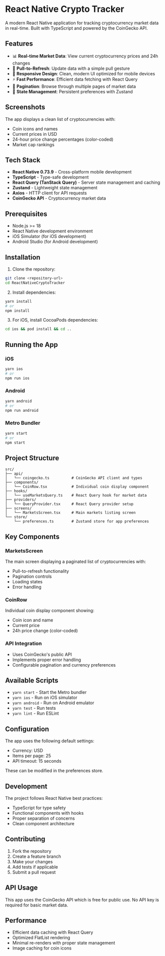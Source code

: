 # React Native Crypto Tracker

A modern React Native application for tracking cryptocurrency market data in real-time. Built with TypeScript and powered by the CoinGecko API.

## Features

- 📊 **Real-time Market Data**: View current cryptocurrency prices and 24h changes
- 🔄 **Pull-to-Refresh**: Update data with a simple pull gesture
- 📱 **Responsive Design**: Clean, modern UI optimized for mobile devices
- ⚡ **Fast Performance**: Efficient data fetching with React Query
- 🎯 **Pagination**: Browse through multiple pages of market data
- 💾 **State Management**: Persistent preferences with Zustand

## Screenshots

The app displays a clean list of cryptocurrencies with:

- Coin icons and names
- Current prices in USD
- 24-hour price change percentages (color-coded)
- Market cap rankings

## Tech Stack

- **React Native 0.73.9** - Cross-platform mobile development
- **TypeScript** - Type-safe development
- **React Query (TanStack Query)** - Server state management and caching
- **Zustand** - Lightweight state management
- **Axios** - HTTP client for API requests
- **CoinGecko API** - Cryptocurrency market data

## Prerequisites

- Node.js >= 18
- React Native development environment
- iOS Simulator (for iOS development)
- Android Studio (for Android development)

## Installation

1. Clone the repository:

```bash
git clone <repository-url>
cd ReactNativeCryptoTracker
```

2. Install dependencies:

```bash
yarn install
# or
npm install
```

3. For iOS, install CocoaPods dependencies:

```bash
cd ios && pod install && cd ..
```

## Running the App

### iOS

```bash
yarn ios
# or
npm run ios
```

### Android

```bash
yarn android
# or
npm run android
```

### Metro Bundler

```bash
yarn start
# or
npm start
```

## Project Structure

```
src/
├── api/
│   └── coingecko.ts          # CoinGecko API client and types
├── components/
│   └── CoinRow.tsx           # Individual coin display component
├── hooks/
│   └── useMarketsQuery.ts    # React Query hook for market data
├── providers/
│   └── QueryProvider.tsx     # React Query provider setup
├── screens/
│   └── MarketsScreen.tsx     # Main markets listing screen
└── store/
    └── preferences.ts        # Zustand store for app preferences
```

## Key Components

### MarketsScreen

The main screen displaying a paginated list of cryptocurrencies with:

- Pull-to-refresh functionality
- Pagination controls
- Loading states
- Error handling

### CoinRow

Individual coin display component showing:

- Coin icon and name
- Current price
- 24h price change (color-coded)

### API Integration

- Uses CoinGecko's public API
- Implements proper error handling
- Configurable pagination and currency preferences

## Available Scripts

- `yarn start` - Start the Metro bundler
- `yarn ios` - Run on iOS simulator
- `yarn android` - Run on Android emulator
- `yarn test` - Run tests
- `yarn lint` - Run ESLint

## Configuration

The app uses the following default settings:

- Currency: USD
- Items per page: 25
- API timeout: 15 seconds

These can be modified in the preferences store.

## Development

The project follows React Native best practices:

- TypeScript for type safety
- Functional components with hooks
- Proper separation of concerns
- Clean component architecture

## Contributing

1. Fork the repository
2. Create a feature branch
3. Make your changes
4. Add tests if applicable
5. Submit a pull request

## API Usage

This app uses the CoinGecko API which is free for public use. No API key is required for basic market data.

## Performance

- Efficient data caching with React Query
- Optimized FlatList rendering
- Minimal re-renders with proper state management
- Image caching for coin icons
